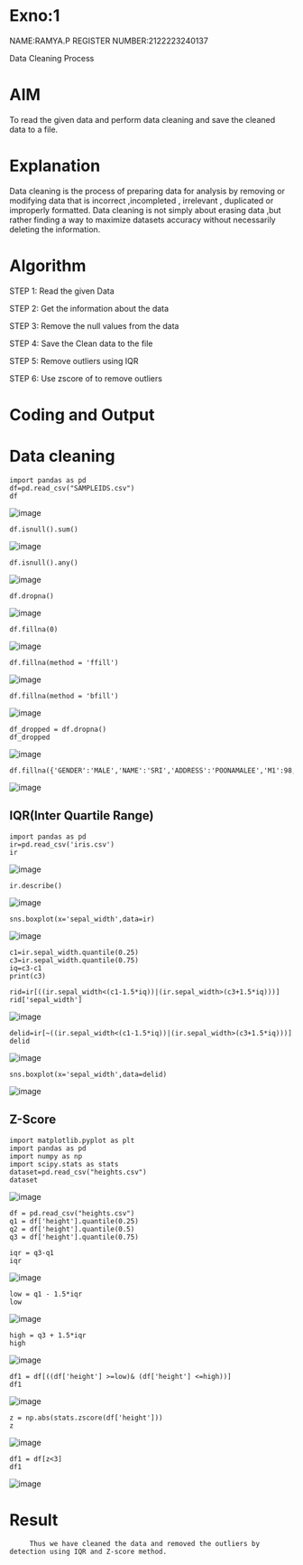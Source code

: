 # Exno:1

NAME:RAMYA.P
REGISTER NUMBER:2122223240137

Data Cleaning Process

# AIM
To read the given data and perform data cleaning and save the cleaned data to a file.

# Explanation
Data cleaning is the process of preparing data for analysis by removing or modifying data that is incorrect ,incompleted , irrelevant , duplicated or improperly formatted. Data cleaning is not simply about erasing data ,but rather finding a way to maximize datasets accuracy without necessarily deleting the information.

# Algorithm
STEP 1: Read the given Data

STEP 2: Get the information about the data

STEP 3: Remove the null values from the data

STEP 4: Save the Clean data to the file

STEP 5: Remove outliers using IQR

STEP 6: Use zscore of to remove outliers

# Coding and Output
#                         Data cleaning

```
import pandas as pd
df=pd.read_csv("SAMPLEIDS.csv")
df
```
  ![image](https://github.com/user-attachments/assets/12b0134a-9092-4528-92df-d9461930b388)
  
```
df.isnull().sum()
```
![image](https://github.com/user-attachments/assets/1fb7dc29-d237-48b2-8107-b2cdb5de4716)

```
df.isnull().any()
```
![image](https://github.com/user-attachments/assets/59b8f11e-fde1-49a4-b333-c6ebb81b9f03)

```
df.dropna()
```
![image](https://github.com/user-attachments/assets/c603479e-131e-4934-aa18-0c853551d5ae)

```
df.fillna(0)
```
![image](https://github.com/user-attachments/assets/aba7001b-b340-4c1f-a381-8cf11cb80074)

```
df.fillna(method = 'ffill')
```
![image](https://github.com/user-attachments/assets/50e93532-e5a0-4fdb-b480-895df7319cc7)

```
df.fillna(method = 'bfill')
```
![image](https://github.com/user-attachments/assets/505b6526-6a3c-4387-8032-e2ce6774b4f3)

```
df_dropped = df.dropna()
df_dropped
```
![image](https://github.com/user-attachments/assets/39419599-f04f-423f-9b9f-4646f8c32453)

```
df.fillna({'GENDER':'MALE','NAME':'SRI','ADDRESS':'POONAMALEE','M1':98,'M2':87,'M3':76,'M4':92,'TOTAL':305,'AVG':89.999999})
```
![image](https://github.com/user-attachments/assets/d8a5de9a-e048-4a80-b10d-6462c8ec9779)

##                                       IQR(Inter Quartile Range)

```
import pandas as pd
ir=pd.read_csv('iris.csv')
ir
```
![image](https://github.com/user-attachments/assets/2e186778-f888-4447-a382-1f5de58364f7)

```
ir.describe()
```
![image](https://github.com/user-attachments/assets/a7995a32-5477-4b55-9a5f-6f1a0ef4744f)

```
sns.boxplot(x='sepal_width',data=ir)
```
![image](https://github.com/user-attachments/assets/a8a6c224-33f5-4dd7-ad99-aa9057a17726)

```
c1=ir.sepal_width.quantile(0.25)
c3=ir.sepal_width.quantile(0.75)
iq=c3-c1
print(c3)
```
```
rid=ir[((ir.sepal_width<(c1-1.5*iq))|(ir.sepal_width>(c3+1.5*iq)))]
rid['sepal_width']
```
![image](https://github.com/user-attachments/assets/159df35a-3a18-440f-8169-94dc5aa36de2)


```
delid=ir[~((ir.sepal_width<(c1-1.5*iq))|(ir.sepal_width>(c3+1.5*iq)))]
delid
```
![image](https://github.com/user-attachments/assets/c3b36af2-beca-446d-9d37-b906b587d81c)

```
sns.boxplot(x='sepal_width',data=delid)
```
![image](https://github.com/user-attachments/assets/8033d6ff-b4e1-4b09-942c-1fe1628ddaa9)

##                          Z-Score
```
import matplotlib.pyplot as plt
import pandas as pd
import numpy as np
import scipy.stats as stats
dataset=pd.read_csv("heights.csv")
dataset
```
![image](https://github.com/user-attachments/assets/967782f2-4356-4a6e-8705-df38a57da745)

```
df = pd.read_csv("heights.csv")
q1 = df['height'].quantile(0.25)
q2 = df['height'].quantile(0.5)
q3 = df['height'].quantile(0.75)
```
```
iqr = q3-q1
iqr
```
![image](https://github.com/user-attachments/assets/e46cda83-6bb4-44a2-b283-d9482dab6b71)

```
low = q1 - 1.5*iqr
low
```
![image](https://github.com/user-attachments/assets/1a985c7f-3b1d-4e54-aee8-3032c4356e70)

```
high = q3 + 1.5*iqr
high
```
![image](https://github.com/user-attachments/assets/de8dd960-9ed7-4474-8375-cb08286e2d2e)

```
df1 = df[((df['height'] >=low)& (df['height'] <=high))]
df1
```
![image](https://github.com/user-attachments/assets/32cb7a0e-abff-4954-9722-6b6699767c3c)

```
z = np.abs(stats.zscore(df['height']))
z
```
![image](https://github.com/user-attachments/assets/9746cd59-5602-4905-a96c-009b34d7b714)

```
df1 = df[z<3]
df1
```
![image](https://github.com/user-attachments/assets/c9ef334e-7a30-45a0-970f-343b7fbe09c1)

# Result
         Thus we have cleaned the data and removed the outliers by detection using IQR and Z-score method.
